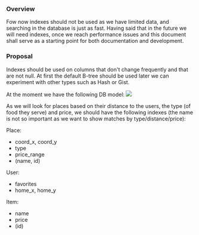### Overview
Fow now indexes should not be used as we have limited data, and searching in the database is just as fast.
Having said that in the future we will need indexes, once we reach performance issues and this document shall serve as a starting point for both documentation and development.

### Proposal
Indexes should be used on columns that don't change frequently and that are not null. At first the default B-tree should be used later we can experiment with other types such as Hash or Gist. 

At the moment we have the following DB model:
![](resources/Database-Design.png)

As we will look for places based on their distance to the users, the type (of food they serve) and price, we should have the following indexes (the name is not so important as we want to show matches by type/distance/price):

Place:
* coord_x, coord_y
* type
* price_range
* (name, id)

User:
* favorites
* home_x, home_y

Item:
* name
* price
* (id)


